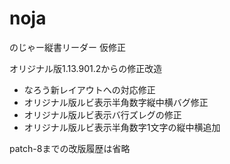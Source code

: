 noja
====

のじゃー縦書リーダー 仮修正

オリジナル版1.13.901.2からの修正改造

* なろう新レイアウトへの対応修正
* オリジナル版ルビ表示半角数字縦中横バグ修正
* オリジナル版ルビ表示バ行ズレグの修正
* オリジナル版ルビ表示半角数字1文字の縦中横追加

patch-8までの改版履歴は省略
